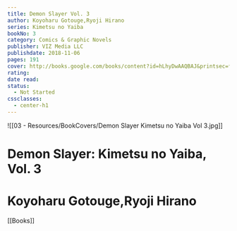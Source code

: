 ```yaml
---
title: Demon Slayer Vol. 3
author: Koyoharu Gotouge,Ryoji Hirano
series: Kimetsu no Yaiba
bookNo: 3
category: Comics & Graphic Novels
publisher: VIZ Media LLC
publishdate: 2018-11-06
pages: 191
cover: http://books.google.com/books/content?id=hLhyDwAAQBAJ&printsec=frontcover&img=1&zoom=1&source=gbs_api
rating: 
date read: 
status:
  - Not Started
cssclasses:
  - center-h1
---
```

![[03 - Resources/BookCovers/Demon Slayer Kimetsu no Yaiba Vol 3.jpg]]
# Demon Slayer: Kimetsu no Yaiba, Vol. 3
# Koyoharu Gotouge,Ryoji Hirano







[[Books]]